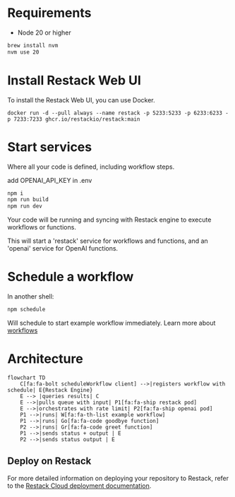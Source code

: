 # Requirements

- Node 20 or higher

```bash
brew install nvm
nvm use 20
```

# Install Restack Web UI

To install the Restack Web UI, you can use Docker.

```
docker run -d --pull always --name restack -p 5233:5233 -p 6233:6233 -p 7233:7233 ghcr.io/restackio/restack:main
```

# Start services

Where all your code is defined, including workflow steps.

add OPENAI_API_KEY in .env

```bash
npm i
npm run build
npm run dev
```

Your code will be running and syncing with Restack engine to execute workflows or functions.

This will start a 'restack' service for workflows and functions, and an 'openai' service for OpenAI functions.

# Schedule a workflow

In another shell:

```bash
npm schedule
```

Will schedule to start example workflow immediately. Learn more about [workflows](https://docs.restack.io/features/workflows)

# Architecture

```mermaid
flowchart TD
    C[fa:fa-bolt scheduleWorkflow client] -->|registers workflow with schedule| E{Restack Engine}
    E --> |queries results| C
    E -->|pulls queue with input| P1[fa:fa-ship restack pod]
    E -->|orchestrates with rate limit| P2[fa:fa-ship openai pod]
    P1 -->|runs| W[fa:fa-th-list example workflow]
    P1 -->|runs| Go[fa:fa-code goodbye function]
    P2 -->|runs| Gr[fa:fa-code greet function]
    P1 -->|sends status + output | E
    P2 -->|sends status output | E
```

## Deploy on Restack

For more detailed information on deploying your repository to Restack, refer to the [Restack Cloud deployment documentation](https://docs.restack.io/restack-cloud/deployrepo).
